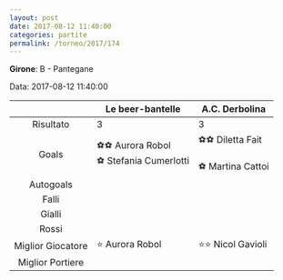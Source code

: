 ```yaml
---
layout: post
date: 2017-08-12 11:40:00
categories: partite
permalink: /torneo/2017/174
---
```

**Girone**: B - Pantegane

Data: 2017-08-12 11:40:00

| | Le beer-bantelle | A.C. Derbolina |
|:-----:|-----|-----|
Risultato|3|3
Goals|⚽⚽ Aurora Robol <br/>⚽ Stefania Cumerlotti|⚽⚽ Diletta Fait<br/><br/>⚽ Martina Cattoi<br/>
Autogoals||
Falli||
Gialli||
Rossi||
Miglior Giocatore|⭐ Aurora Robol <br/>|⭐⭐ Nicol Gavioli<br/>
Miglior Portiere||